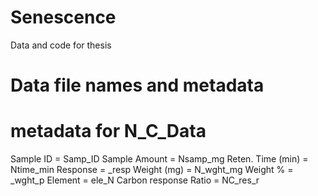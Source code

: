 # Senescence
Data and code for thesis

# Data file names and metadata
# metadata for N_C_Data
Sample ID = Samp_ID
Sample Amount = Nsamp_mg 
Reten. Time (min) = Ntime_min
Response = _resp
Weight (mg) = N_wght_mg
Weight % = _wght_p
Element = ele_N
Carbon response Ratio = NC_res_r